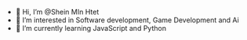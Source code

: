 - 👋 Hi, I’m @Shein MIn Htet
- 👀 I’m interested in Software development, Game Development and Ai
- 🌱 I’m currently learning JavaScript and Python

<!---
SheinminOffical/SheinminOffical is a ✨ special ✨ repository because its `README.md` (this file) appears on your GitHub profile.
You can click the Preview link to take a look at your changes.
--->
